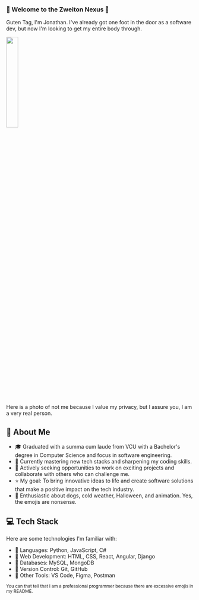 
### 👻 Welcome to the Zweiton Nexus 🎃


Guten Tag, I'm Jonathan. I've already got one foot in the door as a software dev, but now I'm looking to get my entire body through.


<img src="https://github.com/Jogira/Jogira/assets/46968282/b9a2a22e-ec64-4154-9819-da719fc942bc" width=25% height=25%>

Here is a photo of not me because I value my privacy, but I assure you, I am a very real person. 
## 🐧 About Me

- 🎓 Graduated with a summa cum laude from VCU with a Bachelor's degree in Computer Science and focus in software engineering.
- 🌱 Currently mastering new tech stacks and sharpening my coding skills.
- 💼 Actively seeking opportunities to work on exciting projects and collaborate with others who can challenge me.
- ⭐ My goal: To bring innovative ideas to life and create software solutions that make a positive impact on the tech industry.
- 🐶 Enthusiastic about dogs, cold weather, Halloween, and animation. Yes, the emojis are nonsense. 
## 💻 Tech Stack

Here are some technologies I'm familiar with:

- 📛 Languages: Python, JavaScript, C#
- 🎃 Web Development: HTML, CSS, React, Angular, Django
- 🦇 Databases: MySQL, MongoDB
- 🌿 Version Control: Git, GitHub
- 🌙 Other Tools: VS Code, Figma, Postman


<sub>You can that tell that I am a professional programmer because there are excessive emojis in my README.</sub>

